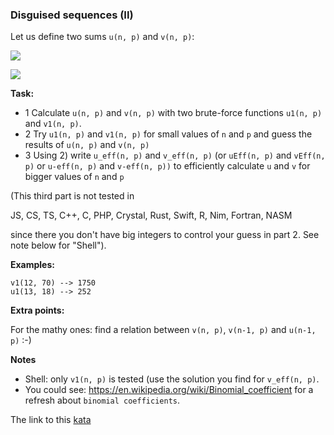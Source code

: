 ### Disguised sequences (II)

Let us define two sums `u(n, p)` and `v(n, p)`:

![](http://latex.codecogs.com/gif.latex?\bg_green&space;\large&space;u(n,&space;p)&space;=&space;\sum_{k=0}^{n}{(-1)^k}*p*{4^{n-k}}*\binom{2n-k+1}{k})

![](http://latex.codecogs.com/gif.latex?\bg_green&space;\large&space;v(n,&space;p)&space;=&space;\sum_{k=0}^{n}{(-1)^k}*p*{4^{n-k}}*\binom{2n-k}{k})

**Task:**
* 1 Calculate `u(n, p)` and `v(n, p)` with two brute-force functions `u1(n, p)` and `v1(n, p)`.
* 2 Try `u1(n, p)` and `v1(n, p)` for small values of `n` and `p` and guess the results of `u(n, p)` and `v(n, p)`
* 3 Using 2) write `u_eff(n, p)` and `v_eff(n, p)` (or `uEff(n, p)` and `vEff(n, p)` or `u-eff(n, p)` and `v-eff(n, p))` to efficiently calculate `u` and `v` for bigger values of `n` and `p`

(This third part is not tested in

JS, CS, TS, C++, C, PHP, Crystal, Rust, Swift, R, Nim, Fortran, NASM

since there you don't have big integers to control your guess in part 2. See note below for "Shell").

**Examples:**
```
v1(12, 70) --> 1750
u1(13, 18) --> 252
```
**Extra points:**  

For the mathy ones: find a relation between `v(n, p)`, `v(n-1, p)` and `u(n-1, p)` :-)

**Notes**  
* Shell: only `v1(n, p)` is tested (use the solution you find for `v_eff(n, p)`.
* You could see: https://en.wikipedia.org/wiki/Binomial_coefficient for a refresh about `binomial coefficients`.

The link to this [kata](https://www.codewars.com/kata/disguised-sequences-ii/java)
